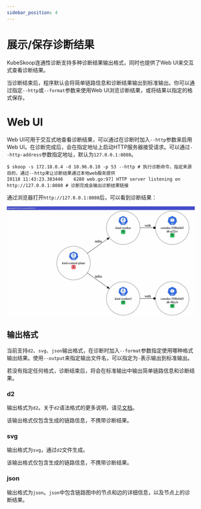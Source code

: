 ```yaml
---
sidebar_position: 4
---
```


# 展示/保存诊断结果

KubeSkoop连通性诊断支持多种诊断结果输出格式，同时也提供了Web UI来交互式查看诊断结果。

当诊断结束后，程序默认会将简单链路信息和诊断结果输出到标准输出。你可以通过指定`--http`或`--format`参数来使用Web UI浏览诊断结果，或将结果以指定的格式保存。

# Web UI

Web UI可用于交互式地查看诊断结果，可以通过在诊断时加入`--http`参数来启用Web UI。在诊断完成后，会在指定地址上启动HTTP服务器接受请求。可以通过`--http-address`参数指定地址，默认为`127.0.0.1:8080`。

```shell
$ skoop -s 172.18.0.4 -d 10.96.0.10 -p 53 --http # 执行诊断命令，指定来源目的，通过--http来让诊断结果通过本地web服务提供
I0118 11:43:23.383446    6280 web.go:97] HTTP server listening on http://127.0.0.1:8080 # 诊断完成会输出诊断结果链接
```

通过浏览器打开`http://127.0.0.1:8080`后，可以看到诊断结果：

![diagnose_web](/img/doc/intro_diagnose_web.jpg)


## 输出格式

当前支持`d2`、`svg`、`json`输出格式，在诊断时加入`--format`参数指定使用哪种格式输出结果。使用`--output`来指定输出文件名，可以指定为`-`表示输出到标准输出。

若没有指定任何格式，诊断结束后，将会在标准输出中输出简单链路信息和诊断结果。

### d2

输出格式为`d2`。关于`d2`语法格式的更多说明，请见[文档](https://d2lang.com/tour/intro)。

该输出格式仅包含生成的链路信息，不携带诊断结果。

### svg

输出格式为`svg`，通过`d2`文件生成。

该输出格式仅包含生成的链路信息，不携带诊断结果。

### json

输出格式为`json`。`json`中包含链路图中的节点和边的详细信息，以及节点上的诊断结果。

